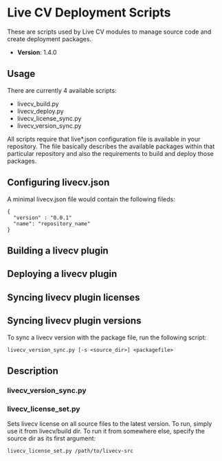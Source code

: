 # Live CV Deployment Scripts

These are scripts used by Live CV modules to manage source code and create deployment packages.

 * **Version**: 1.4.0

## Usage

There are currently 4 available scripts:

 * livecv_build.py
 * livecv_deploy.py
 * livecv_license_sync.py
 * livecv_version_sync.py

All scripts require that live*.json configuration file is available in your repository.
The file basically describes the available packages within that particular repository and also the requirements to build and deploy those packages.

## Configuring livecv.json

A minimal livecv.json file would contain the following fileds:

```
{
  "version" : "0.0.1"
  "name": "repository_name"
}
```
## Building a livecv plugin

## Deploying a livecv plugin

## Syncing livecv plugin licenses

## Syncing livecv plugin versions

To sync a livecv version with the package file, run the following script:

```
livecv_version_sync.py [-s <source_dir>] <packagefile>
```





## Description

### livecv_version_sync.py


### livecv_license_set.py

Sets livecv license on all source files to the latest version. To run, simply
use it from livecv/build dir. To run it from somewhere else, specify the source
dir as its first argument:

```
livecv_license_set.py /path/to/livecv-src
```
